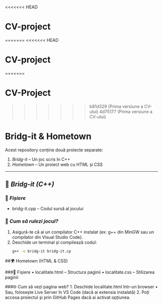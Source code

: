 <<<<<<< HEAD
# CV-project
=======
<<<<<<< HEAD
# CV-project
=======
# CV-Project
>>>>>>> b81d329 (Prima versiune a CV-ului)
>>>>>>> 4d75177 (Prima versiune a CV-ului)
# Bridg-it & Hometown  

Acest repository conține două proiecte separate:  

1. *Bridg-it* – Un joc scris în C++  
2. *Hometown* – Un proiect web cu HTML și CSS  

---

## 📌 *Bridg-it (C++)*  
### 📂 *Fișiere*  
- bridg-it.cpp – Codul sursă al jocului  

### 🚀 *Cum să rulezi jocul?*  
1. Asigură-te că ai un compilator C++ instalat (ex: g++ din MinGW sau un compilator din Visual Studio Code).  
2. Deschide un terminal și compilează codul:  
   ```sh
   g++ -o bridg-it bridg-it.cp

##🌍 Hometown (HTML & CSS)

###📂 Fișiere
	•	localitate.html – Structura paginii
	•	localitate.css – Stilizarea paginii

###🌐 Cum să vezi pagina web?
	1.	Deschide localitate.html într-un browser
	•	Sau, folosește Live Server în VS Code (dacă ai extensia instalată)
	2.	Poți accesa proiectul și prin GitHub Pages dacă ai activat opțiunea.

